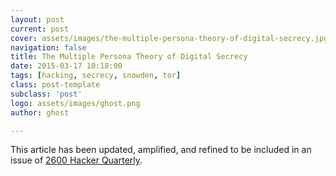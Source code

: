 ```yaml
---
layout: post
current: post
cover: assets/images/the-multiple-persona-theory-of-digital-secrecy.jpg
navigation: false
title: The Multiple Persona Theory of Digital Secrecy
date: 2015-03-17 10:18:00
tags: [hacking, secrecy, snowden, tor]
class: post-template
subclass: 'post'
logo: assets/images/ghost.png
author: ghost

---
```


This article has been updated, amplified, and refined to be included in an issue of [2600 Hacker Quarterly](https://href.li/?https://www.2600.com/).
